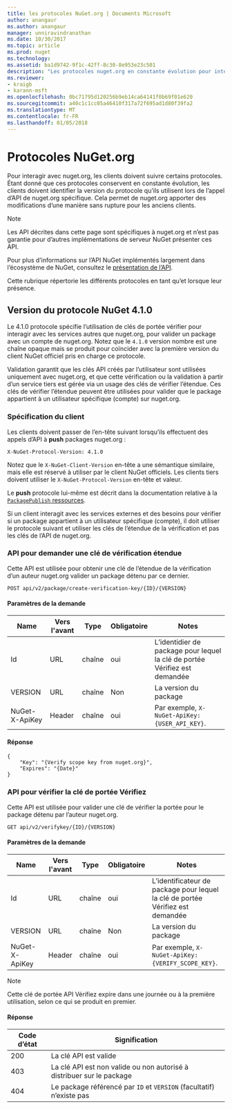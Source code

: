 ```yaml
---
title: les protocoles NuGet.org | Documents Microsoft
author: anangaur
ms.author: anangaur
manager: unniravindranathan
ms.date: 10/30/2017
ms.topic: article
ms.prod: nuget
ms.technology: 
ms.assetid: ba1d9742-9f1c-42ff-8c30-8e953e23c501
description: "Les protocoles nuget.org en constante évolution pour interagir avec les clients NuGet."
ms.reviewer:
- kraigb
- karann-msft
ms.openlocfilehash: 0bc71795d120256b9eb14ca64141f0b69f01e620
ms.sourcegitcommit: a40c1c1cc05a46410f317a72f695ad1d80f39fa2
ms.translationtype: MT
ms.contentlocale: fr-FR
ms.lasthandoff: 01/05/2018
---
```

# <a name="nugetorg-protocols"></a>Protocoles NuGet.org

Pour interagir avec nuget.org, les clients doivent suivre certains protocoles. Étant donné que ces protocoles conservent en constante évolution, les clients doivent identifier la version du protocole qu’ils utilisent lors de l’appel d’API de nuget.org spécifique. Cela permet de nuget.org apporter des modifications d’une manière sans rupture pour les anciens clients.

> [!Note]
> Les API décrites dans cette page sont spécifiques à nuget.org et n’est pas garantie pour d’autres implémentations de serveur NuGet présenter ces API. 

Pour plus d’informations sur l’API NuGet implémentés largement dans l’écosystème de NuGet, consultez le [présentation de l’API](overview.md).

Cette rubrique répertorie les différents protocoles en tant qu’et lorsque leur présence.

## <a name="nuget-protocol-version-410"></a>Version du protocole NuGet 4.1.0

Le 4.1.0 protocole spécifie l’utilisation de clés de portée vérifier pour interagir avec les services autres que nuget.org, pour valider un package avec un compte de nuget.org. Notez que le `4.1.0` version nombre est une chaîne opaque mais se produit pour coïncider avec la première version du client NuGet officiel pris en charge ce protocole.

Validation garantit que les clés API créés par l’utilisateur sont utilisées uniquement avec nuget.org, et que cette vérification ou la validation à partir d’un service tiers est gérée via un usage des clés de vérifier l’étendue. Ces clés de vérifier l’étendue peuvent être utilisées pour valider que le package appartient à un utilisateur spécifique (compte) sur nuget.org.

### <a name="client-requirement"></a>Spécification du client

Les clients doivent passer de l’en-tête suivant lorsqu’ils effectuent des appels d’API à **push** packages nuget.org :

```
X-NuGet-Protocol-Version: 4.1.0
```

Notez que le `X-NuGet-Client-Version` en-tête a une sémantique similaire, mais elle est réservé à utiliser par le client NuGet officiels. Les clients tiers doivent utiliser le `X-NuGet-Protocol-Version` en-tête et valeur.

Le **push** protocole lui-même est décrit dans la documentation relative à la [ `PackagePublish` ressources](package-publish-resource.md).

Si un client interagit avec les services externes et des besoins pour vérifier si un package appartient à un utilisateur spécifique (compte), il doit utiliser le protocole suivant et utiliser les clés de l’étendue de la vérification et pas les clés de l’API de nuget.org.

### <a name="api-to-request-a-verify-scope-key"></a>API pour demander une clé de vérification étendue

Cette API est utilisée pour obtenir une clé de l’étendue de la vérification d’un auteur nuget.org valider un package détenu par ce dernier.

```
POST api/v2/package/create-verification-key/{ID}/{VERSION}
```

#### <a name="request-parameters"></a>Paramètres de la demande

Name           | Vers l'avant     | Type   | Obligatoire | Notes
-------------- | ------ | ------ | -------- | -----
Id             | URL    | chaîne | oui      | L’identidier de package pour lequel la clé de portée Vérifiez est demandée
VERSION        | URL    | chaîne | Non       | La version du package
NuGet-X-ApiKey | Header | chaîne | oui      | Par exemple, `X-NuGet-ApiKey: {USER_API_KEY}`.

#### <a name="response"></a>Réponse

```
{
    "Key": "{Verify scope key from nuget.org}",
    "Expires": "{Date}"
}
```

### <a name="api-to-verify-the-verify-scope-key"></a>API pour vérifier la clé de portée Vérifiez

Cette API est utilisée pour valider une clé de vérifier la portée pour le package détenu par l’auteur nuget.org.

```
GET api/v2/verifykey/{ID}/{VERSION}
```

#### <a name="request-parameters"></a>Paramètres de la demande

Name           | Vers l'avant     | Type   | Obligatoire | Notes
-------------  | ------ | ------ | -------- | -----
Id             | URL    | chaîne | oui      | L’identificateur de package pour lequel la clé de portée Vérifiez est demandée
VERSION        | URL    | chaîne | Non       | La version du package
NuGet-X-ApiKey | Header | chaîne | oui      | Par exemple, `X-NuGet-ApiKey: {VERIFY_SCOPE_KEY}`.

> [!Note]
> Cette clé de portée API Vérifiez expire dans une journée ou à la première utilisation, selon ce qui se produit en premier.

#### <a name="response"></a>Réponse

Code d’état | Signification
----------- | -------
200         | La clé API est valide
403         | La clé API est non valide ou non autorisé à distribuer sur le package
404         | Le package référencé par `ID` et `VERSION` (facultatif) n’existe pas
